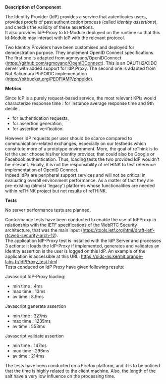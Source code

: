 **Description of Component**

The Identity Provider (IdP) provides a service that autenticates users, provides proofs of past authentication process 
(called _identity assertions_), and checks the validity of these assertions.  
It also provides IdP-Proxy to Id-Module deployed on the runtime so that this Id-Module may interact with IdP with the relevant protocol.

Two Identity Providers have been customised and deployed for demonstration purpose. They implement OpenID Connect specifications. The first one is adapted from agmoyano/OpenIDConnect (https://github.com/agmoyano/OpenIDConnect). This is an OAUTH2/OIDC server with added support for IdP Proxy. The second one is adapted from Nat Sakumura PhPOIDC implementation (https://bitbucket.org/PEOFIAMP/phpoidc). 

**Metrics**

Since IdP is a purely request-based service, the most relevant KPIs would characterize response time : for instance average response time and 9th decile.
- for authentication requests,
- for assertion generation,
- for assertion verification.

However IdP requests per user should be scarce compared to communication-related exchanges, especially on our testbeds which constitute more of a prototype environment. More, the goal of reThink is to let the user choose his/her identity provider, that could also be Google or Facebook authentication. Thus, loading tests the two provided IdP wouldn't be relevant. Finally, it is not the responsibility of reTHINK to test reference implementation of OpenID Connect.  
Indeed IdPs are peripheral support services and will not be critical in evaluating overall environment performance. As a matter of fact they are pre-existing (almost 'legacy') platforms whose functionalities are needed within reTHINK project but not results of reTHINK.

**Tests**

No server performance tests are planned.

Conformance tests have been conducted to enable the use of IdPProxy in relationship with the IETF specifications of the WebRTC Security architecture, that was the main input (https://tools.ietf.org/html/draft-ietf-rtcweb-security-arch-12).   
The application IdP-Proxy test is installed with the IdP Server and processes 3 actions: it loads the IdP-Proxy if implemented, generates and validates an Identity assertion is the user is logged on this IdP. An example of the application is accessible at this URL: https://oidc-ns.kermit.orange-labs.fr/IdPProxy_test.html .  
Tests conduced on IdP Proxy have given following results:

Javascript IdP-Proxy loading: 
* min time : 4ms
* max time : 13ms
* av time  : 8.9ms
 
Javascript generate assertion
* min time : 327ms
* max time : 1235ms
* av time  : 553ms
 
Javascript validate assertion
* min time : 147ms
* max time : 296ms
* av time  : 214ms
 
The tests have been conducted on a Firefox platform, and it is to be noticed that the time is highly related to the client machine. Also, the length of the salt have a very low influence on the processing time.  

